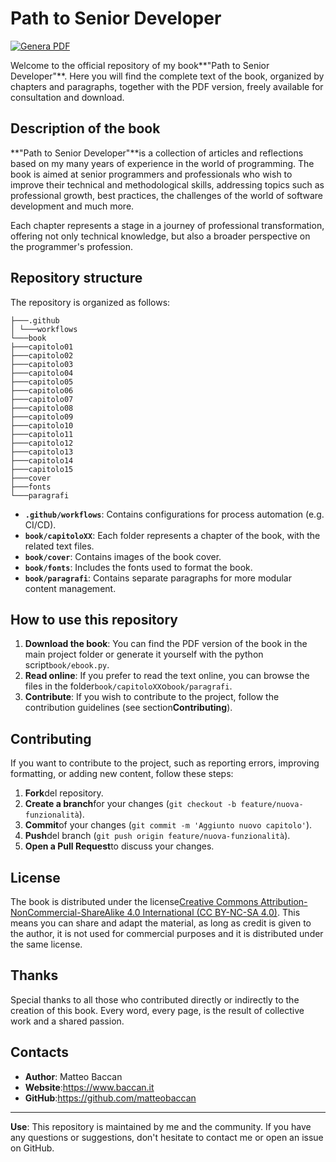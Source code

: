 # Path to Senior Developer

[![Genera PDF](https://github.com/matteobaccan/PathToSeniorDeveloper/actions/workflows/generatepdf.yml/badge.svg)](https://github.com/matteobaccan/PathToSeniorDeveloper/actions/workflows/generatepdf.yml)

Welcome to the official repository of my book**"Path to Senior Developer"**. Here you will find the complete text of the book, organized by chapters and paragraphs, together with the PDF version, freely available for consultation and download.

## Description of the book

**"Path to Senior Developer"**is a collection of articles and reflections based on my many years of experience in the world of programming. The book is aimed at senior programmers and professionals who wish to improve their technical and methodological skills, addressing topics such as professional growth, best practices, the challenges of the world of software development and much more.

Each chapter represents a stage in a journey of professional transformation, offering not only technical knowledge, but also a broader perspective on the programmer's profession.

## Repository structure

The repository is organized as follows:

```text
├───.github
│ └───workflows
└───book
├───capitolo01
├───capitolo02
├───capitolo03
├───capitolo04
├───capitolo05
├───capitolo06
├───capitolo07
├───capitolo08
├───capitolo09
├───capitolo10
├───capitolo11
├───capitolo12
├───capitolo13
├───capitolo14
├───capitolo15
├───cover
├───fonts
└───paragrafi
```

-   **`.github/workflows`**: Contains configurations for process automation (e.g. CI/CD).
-   **`book/capitoloXX`**: Each folder represents a chapter of the book, with the related text files.
-   **`book/cover`**: Contains images of the book cover.
-   **`book/fonts`**: Includes the fonts used to format the book.
-   **`book/paragrafi`**: Contains separate paragraphs for more modular content management.

## How to use this repository

1.  **Download the book**: You can find the PDF version of the book in the main project folder or generate it yourself with the python script`book/ebook.py`.
2.  **Read online**: If you prefer to read the text online, you can browse the files in the folder`book/capitoloXX`o`book/paragrafi`.
3.  **Contribute**: If you wish to contribute to the project, follow the contribution guidelines (see section**Contributing**).

## Contributing

If you want to contribute to the project, such as reporting errors, improving formatting, or adding new content, follow these steps:

1.  **Fork**del repository.
2.  **Create a branch**for your changes (`git checkout -b feature/nuova-funzionalità`).
3.  **Commit**of your changes (`git commit -m 'Aggiunto nuovo capitolo'`).
4.  **Push**del branch (`git push origin feature/nuova-funzionalità`).
5.  **Open a Pull Request**to discuss your changes.

## License

The book is distributed under the license[Creative Commons Attribution-NonCommercial-ShareAlike 4.0 International (CC BY-NC-SA 4.0)](https://creativecommons.org/licenses/by-nc-sa/4.0/). This means you can share and adapt the material, as long as credit is given to the author, it is not used for commercial purposes and it is distributed under the same license.

## Thanks

Special thanks to all those who contributed directly or indirectly to the creation of this book. Every word, every page, is the result of collective work and a shared passion.

## Contacts

-   **Author**: Matteo Baccan
-   **Website**:<https://www.baccan.it>
-   **GitHub**:<https://github.com/matteobaccan>

* * *

**Use**: This repository is maintained by me and the community. If you have any questions or suggestions, don't hesitate to contact me or open an issue on GitHub.
